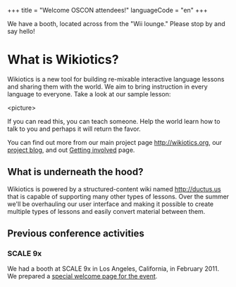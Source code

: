 +++
title = "Welcome OSCON attendees!"
languageCode = "en"
+++

We have a booth, located across from the "Wii lounge." Please stop by
and say hello\!

# What is Wikiotics?

Wikiotics is a new tool for building re-mixable interactive language
lessons and sharing them with the world. We aim to bring instruction in
every language to everyone. Take a look at our sample lesson:

\<picture\>

If you can read this, you can teach someone. Help the world learn how to
talk to you and perhaps it will return the favor.

You can find out more from our main project page <http://wikiotics.org>,
our [project blog](http://blog.wikiotics.org), and out [Getting
involved](/en/Getting_involved) page.

## What is underneath the hood?

Wikiotics is powered by a structured-content wiki named
<http://ductus.us> that is capable of supporting many other types of
lessons. Over the summer we'll be overhauling our user interface and
making it possible to create multiple types of lessons and easily
convert material between them.

## Previous conference activities

### SCALE 9x

We had a booth at SCALE 9x in Los Angeles, California, in February 2011.
We prepared a [special welcome page for the event](/en/scale9x).
